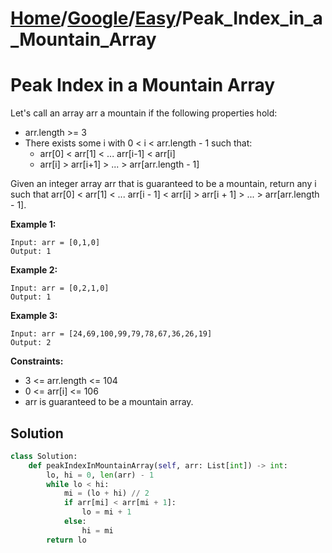 # [Home](./../..)/[Google](./..)/[Easy](./)/Peak_Index_in_a_Mountain_Array
<h1>Peak Index in a Mountain Array</h1>

<p>
Let's call an array arr a mountain if the following properties hold:
</p>

- arr.length >= 3
- There exists some i with 0 < i < arr.length - 1 such that:
  - arr[0] < arr[1] < ... arr[i-1] < arr[i]
  - arr[i] > arr[i+1] > ... > arr[arr.length - 1]

<p>
Given an integer array arr that is guaranteed to be a mountain, return any i such that arr[0] < arr[1] < ... arr[i - 1] < arr[i] > arr[i + 1] > ... > arr[arr.length - 1].
</p>

<b>Example 1:</b>

    Input: arr = [0,1,0]
    Output: 1
    
<b>Example 2:</b>    

    Input: arr = [0,2,1,0]
    Output: 1
    
<b>Example 3:</b>     

    Input: arr = [24,69,100,99,79,78,67,36,26,19]
    Output: 2

<b>Constraints:</b>

- 3 <= arr.length <= 104
- 0 <= arr[i] <= 106
- arr is guaranteed to be a mountain array.

<h2>Solution</h2>

```python
class Solution:
    def peakIndexInMountainArray(self, arr: List[int]) -> int:
        lo, hi = 0, len(arr) - 1
        while lo < hi:
            mi = (lo + hi) // 2
            if arr[mi] < arr[mi + 1]:
                lo = mi + 1
            else:
                hi = mi
        return lo
```

